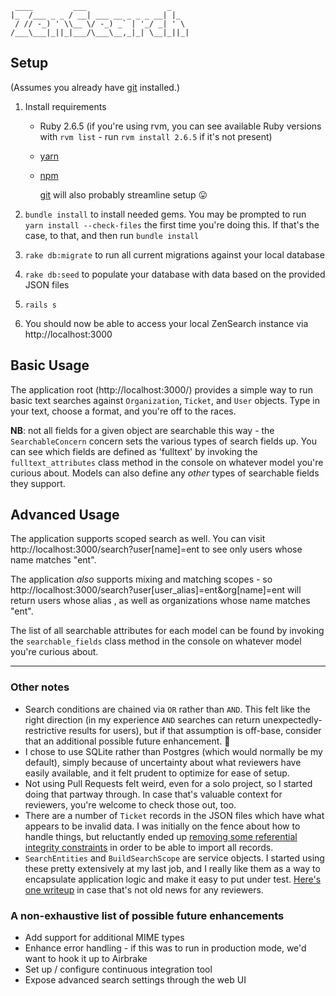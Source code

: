 ```
 ____         ___                  _
|_  /___ _ _ / __| ___ __ _ _ _ __| |_
 / // -_) ' \\__ \/ -_) _` | '_/ _| ' \
/___\___|_||_|___/\___\__,_|_| \__|_||_|
```

## Setup

(Assumes you already have [git](https://git-scm.com/book/en/v2/Getting-Started-Installing-Git) installed.)

1. Install requirements
    - Ruby 2.6.5 (if you're using rvm, you can see available Ruby versions with `rvm list` - run `rvm install 2.6.5` if it's not present)
    - [yarn](https://yarnpkg.com/lang/en/docs/install/)
    - [npm](https://www.npmjs.com/get-npm)

      [git](https://git-scm.com/book/en/v2/Getting-Started-Installing-Git) will also probably streamline setup 😛

1. `bundle install` to install needed gems. You may be prompted to run `yarn install --check-files` the first time you're doing this. If that's the case, to that, and then run `bundle install`

1. `rake db:migrate` to run all current migrations against your local database

1. `rake db:seed` to populate your database with data based on the provided JSON files

1. `rails s`

1. You should now be able to access your local ZenSearch instance via http://localhost:3000


## Basic Usage

The application root (http://localhost:3000/) provides a simple way to run basic text searches against `Organization`, `Ticket`, and `User` objects. Type in your text, choose a format, and you're off to the races.

**NB**: not all fields for a given object are searchable this way - the `SearchableConcern` concern sets the various types of search fields up. You can see which fields are defined as 'fulltext' by invoking the `fulltext_attributes` class method in the console on whatever model you're curious about. Models can also define any _other_ types of searchable fields they support.

## Advanced Usage

The application supports scoped search as well. You can visit http://localhost:3000/search?user[name]=ent to see only users whose name matches "ent".

The application _also_ supports mixing and matching scopes - so http://localhost:3000/search?user[user_alias]=ent&org[name]=ent will return users whose alias , as well as organizations whose name matches "ent".

The list of all searchable attributes for each model can be found by invoking the `searchable_fields` class method in the console on whatever model you're curious about.

---

### Other notes

* Search conditions are chained via `OR` rather than `AND`. This felt like the right direction (in my experience `AND` searches can return unexpectedly-restrictive results for users), but if that assumption is off-base, consider that an additional possible future enhancement. 🙂
* I chose to use SQLite rather than Postgres (which would normally be my default), simply because of uncertainty about what reviewers have easily available, and it felt prudent to optimize for ease of setup.
* Not using Pull Requests felt weird, even for a solo project, so I started doing that partway through. In case that's valuable context for reviewers, you're welcome to check those out, too.
* There are a number of `Ticket` records in the JSON files which have what appears to be invalid data. I was initially on the fence about how to handle things, but reluctantly ended up [removing some referential integrity constraints](https://github.com/chrispatterson/zensearch/pull/1/files#diff-1acd2e7e27a227829d5d14a91c863bb6L87) in order to be able to import all records.
* `SearchEntities` and `BuildSearchScope` are service objects. I started using these pretty extensively at my last job, and I really like them as a way to encapsulate application logic and make it easy to put under test. [Here's one writeup](https://medium.com/@scottdomes/service-objects-in-rails-75ca74214b77) in case that's not old news for any reviewers.

### A non-exhaustive list of possible future enhancements

* Add support for additional MIME types
* Enhance error handling - if this was to run in production mode, we'd want to hook it up to Airbrake
* Set up / configure continuous integration tool
* Expose advanced search settings through the web UI
